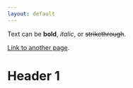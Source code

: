 ```yaml
---
layout: default
---
```


Text can be **bold**, _italic_, or ~~strikethrough~~.

[Link to another page](./another-page.html).


# Header 1
